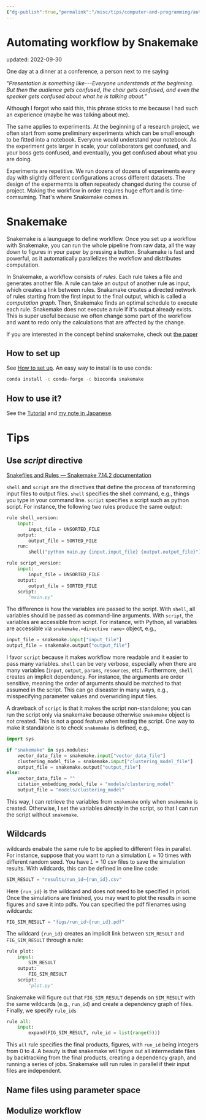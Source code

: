 ```yaml
---
{"dg-publish":true,"permalink":"/misc/tips/computer-and-programming/automating-workflow-by-snakemake/","dgHomeLink":true,"dgPassFrontmatter":false}
---
```



# Automating workflow by Snakemake
updated: 2022-09-30

One day at a dinner at a conference, a person next to me saying 

*"Presentation is something like---Everyone understands at the beginning. But then the audience gets confused, the chair gets confused,  and even the speaker gets confused about what he is talking about."*

Although I forgot who said this, this phrase sticks to me because I had such an experience (maybe he was talking about me). 

The same applies to experiments. At the beginning of a research project, we often start from some preliminary experiments which can be small enough to be fitted into a notebook. Everyone would understand your notebook. As the experiment gets larger in scale, your collaborators get confused, and your boss gets confused, and eventually, you get confused about what you are doing. 

Experiments are repetitive. We run dozens of dozens of experiments every day with slightly different configurations across different datasets. The design of the expermemts is often repeatedy changed during the course of project. Making the workflow in order requires huge effort and is time-comsuming. That's where Snakemake comes in.  


# Snakemake
Snakemake is a launguage to define workflow. Once you set up a workflow with Snakemake, you can run the whole pipeline from raw data, all the way down to figures in your paper by pressing a button. Snakamake is fast and powerful, as it automatically parallelizes the workflow and distributes computation. 

In Snakemake, a workflow consists of *rules*. Each rule takes a file and generates another file. A rule can take an output of another rule as input, which creates a link between rules. Snakamake creates a directed network of rules starting from the first input to the final output, which is called a *computation graph*. Then, Snakemake finds an optimal schedule to execute each rule. Snakemake does not execute a rule if it's output already exists. This is super useful because we often change some part of the workflow and want to redo only the calculations that are affected by the change.

If you are interested in the concept behind snakemake, check out [the paper](https://f1000research.com/articles/10-33/v2)

## How to set up
See [How to set up](https://snakemake.readthedocs.io/en/stable/tutorial/setup.html). An easy way to install is to use conda:
```bash
conda install -c conda-forge -c bioconda snakemake
```

## How to use it?
See the [Tutorial](https://snakemake.readthedocs.io/en/stable/tutorial/setup.html) and [my note in Japanese](https://skojaku.github.io/%E3%83%8E%E3%83%BC%E3%83%88/snakemake%E3%81%AE%E3%81%99%E3%82%9D%E3%82%81/).


# Tips 

## Use *script* directive

[Snakefiles and Rules — Snakemake 7.14.2 documentation](https://snakemake.readthedocs.io/en/stable/snakefiles/rules.html#external-scripts)

`shell` and `script` are the directives that define the process of transforming input files to output files. `shell` specifies the shell command, e.g., things you type in your command line. `script` specifies a script such as python script. For instance, the following two rules produce the same output: 

```python 
rule shell_version: 
	input: 
		input_file = UNSORTED_FILE
	output:
		output_file = SORTED_FILE
	run:
		shell("python main.py {input.input_file} {output.output_file}")

rule script_version: 
	input: 
		input_file = UNSORTED_FILE
	output:
		output_file = SORTED_FILE
	script:
		"main.py"
```

The difference is how the variables are passed to the script. With `shell`, all variables should be passed as command-line arguments. With `script`, the variables are accessible from script. For instance, with Python, all variables are accessible via `snakemake.<directive name>` object, e.g., 
```python 
input_file = snakemake.input["input_file"]
output_file = snakemake.output["output_file"]
```

I favor `script` because it makes workflow more readable and it easier to pass many variables. `shell` can be very verbose, especially when there are many variables (`input`, `output`, `params`, `resources`, etc). Furthermore, `shell` creates an implicit dependency. For instance, the arguments are order sensitive, meaning the order of arguments should be matched to that assumed in the script. This can go diseaster in many ways, e.g., misspecifying parameter values and overwriding input files.

A drawback of `script` is that it makes the script non-standalone; you can run the script only via snakemake because otherwise `snakemake` object is not created. This is not a good feature when testing the script.  One way to make it standalone is to check `snakemake` is defined, e.g., 
```python
import sys

if "snakemake" in sys.modules:
    vector_data_file = snakemake.input["vector_data_file"]
    clustering_model_file = snakemake.input["clustering_model_file"]
    output_file = snakemake.output["output_file"]
else:
    vector_data_file = ""
    citation_embedding_model_file = "models/clustering_model"
    output_file = "models/clustering_model"
```
This way, I can retrieve the variables from `snakemake` only when `snakemake` is created. Otherwise, I set the variables *directly* in the script, so that I can run the script without `snakemake`. 


## Wildcards

wildcards enabale the same rule to be applied to different files in parallel. For instance, suppose that you want to run a simulation $L=10$ times with different random seed. You have $L=10$ csv files to save the simulation results. With wildcards, this can be defined in one line code: 
```python
SIM_RESULT = "results/run_id~{run_id}.csv"
```
Here `{run_id}` is the wildcard and does not need to be specified in priori. Once the simulations are finished, you may want to plot the results in some figures and save it into pdfs. You can specified the pdf filenames using wildcards:
```python
FIG_SIM_RESULT = "figs/run_id~{run_id}.pdf"
```
The wildcard `{run_id}` creates an implicit link between `SIM_RESULT` and `FIG_SIM_RESULT` through a rule:
```python 
rule plot:
	input:
		SIM_RESULT
	output:
		FIG_SIM_RESULT
	script:
		"plot.py"
```
Snakemake will figure out that `FIG_SIM_RESULT` depends on `SIM_RESULT` with the same wildcards (e.g., `run_id`) and create a dependency graph of files. Finally, we specify  `rule_ids`

```python
rule all:
	input:
		expand(FIG_SIM_RESULT, rule_id = list(range(5)))
```
This `all` rule specifies the final products, figures, with `run_id` being integers from 0 to 4. A beauty is that snakemake will figure out all intermediate files by backtracking from the final products, creating a dependency graph, and running a series of jobs. Snakemake will run rules in parallel if their input files are independent. 


## Name files using parameter space 

## Modulize workflow

